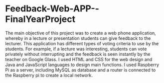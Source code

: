 # Feedback-Web-APP--FinalYearProject
The main objective of this project was to create a web phone application, whereby in a lecture or presentation students can give feedback to the lecturer. This application has different types of voting criteria to use by the students. For example, if a lecture was interesting, students can vote privately without interrupting and the feedback is seen instantly by the teacher on Google Glass. I used HTML and CSS for the web design and Java and JavaScript languages to design main functions. I used Raspberry Pi as a server, including MySQL as database and a router is connected to the Raspberry pi to create a local network.
